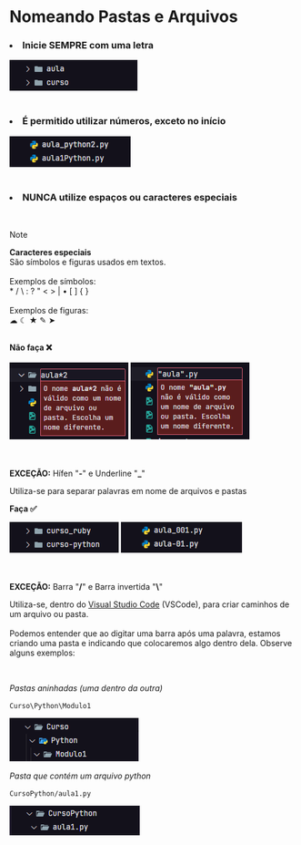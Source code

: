 <h1>Nomeando Pastas e Arquivos</h1>

<h3>
    <li>Inicie SEMPRE com uma letra</li>
</h3>

<img src="../Images/README/exampleLetra.png"/><br><br>

<h3>
    <li>É permitido utilizar números, <b>exceto no início</b></li>
</h3>

<img src="../Images/README/exampleNumeros.png"/><br><br>

<h3>
    <li>NUNCA utilize espaços ou caracteres especiais</li>
</h3>
<br>

> [!NOTE]
> <b>Caracteres especiais</b> <br>São símbolos e figuras usados em textos.<br><br>
> Exemplos de símbolos:<br>* / \ : ? " < > | • [ ] { }<br><br>
> Exemplos de figuras:<br>☁︎ ☾ ★ ✎ ➤

<br>
<b>Não faça ❌</b>
<br><br>

<img alt="Exemplos usando o caractere de asterico em nome de pastas" src="../Images/README/exampleCaracter1.png"/>
<img alt="Exemplo usando o caractere de aspas em nome de arquivos" src="../Images/README/exampleCaracter2.png"/><br><br>

<br>
<p>
    <b>EXCEÇÃO:</b> Hífen "<b>-</b>" e Underline "<b>_</b>"
</p>
<p>Utiliza-se para separar palavras em nome de arquivos e pastas</p>


<b>Faça ✅</b>

<img alt="Exemplos usando hífen e underline em nome de pastas" src="../Images/README/exampleCaracter3.png"/>
<img alt="Exemplos usando hífen e underline em nome de arquivos" src="../Images/README/exampleCaracter4.png"/><br><br><br>

<p>
    <b>EXCEÇÃO:</b> Barra "<b>/</b>" e Barra invertida "<b>\</b>"
</p>
<p>Utiliza-se, dentro do <a href="https://code.visualstudio.com">Visual Studio Code</a> (VSCode), para criar caminhos de um arquivo ou pasta.<br><br> Podemos entender que ao digitar uma barra após uma palavra, estamos criando uma pasta e indicando que colocaremos algo dentro dela. Observe alguns exemplos:
</p>
<br> 

<i>Pastas aninhadas (uma dentro da outra)</i>
```
Curso\Python\Modulo1
```

<img alt="Exemplos usando hífen e underline em nome de arquivos" src="../Images/README/exampleBarras1.png"/><br>

<i>Pasta que contém um arquivo python</i>
```
CursoPython/aula1.py
```

<img alt="Exemplos usando hífen e underline em nome de arquivos" src="../Images/README/exampleBarras2.png"/><br>